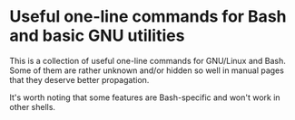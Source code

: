 Useful one-line commands for Bash and basic GNU utilities
=========================================================

This is a collection of useful one-line commands for GNU/Linux and Bash. Some of them are rather unknown and/or hidden so well in manual pages that they deserve better propagation.

It's worth noting that some features are Bash-specific and won't work in other shells.
